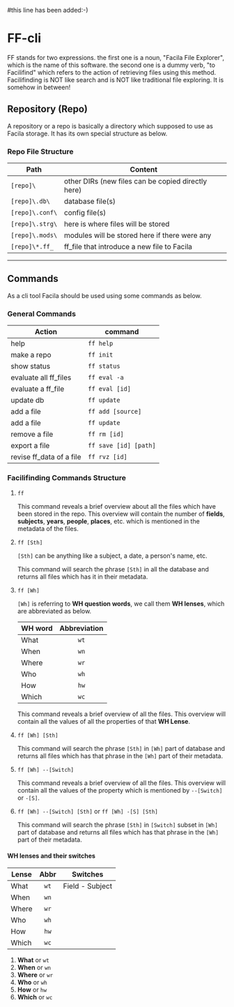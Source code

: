 #this line has been added:-)

# FF-cli

FF stands for two expressions. the first one is a noun, "Facila File Explorer", which is the name of this software. the second one is a dummy verb, "to Facilifind" which refers to the action of retrieving files using this method. Facilifinding is NOT like search and is NOT like traditional file exploring. It is somehow in between!

## Repository (Repo)

A repository or a repo is basically a directory which supposed to use as Facila storage. It has its own special structure as below.

### Repo File Structure

Path|Content
---|---
`[repo]\`|other DIRs (new files can be copied directly here)
`[repo]\.db\`|database file(s)
`[repo]\.conf\`|config file(s)
`[repo]\.strg\`|here is where files will be stored
`[repo]\.mods\`|modules will be stored here if there were any
`[repo]\*.ff_`|ff_file that introduce a new file to Facila

---

## Commands

As a cli tool Facila should be used using some commands as below.

### General Commands

Action|command
---|---
help|`ff help`
make a repo|`ff init`
show status|`ff status`
evaluate all ff_files|`ff eval -a`
evaluate a ff_file|`ff eval [id]`
update db|`ff update`
add a file|`ff add [source]`
add a file|`ff update`
remove a file|`ff rm [id]`
export a file|`ff save [id] [path]`
revise ff_data of a file|`ff rvz [id]`

### Facilifinding Commands Structure

1. `ff`

    This command reveals a brief overview about all the files which have been stored in the repo. This overview will contain the number of **fields**, **subjects**, **years**, **people**, **places**, etc. which is mentioned in the metadata of the files.

2. `ff [Sth]`

    `[Sth]` can be anything like a subject, a date, a person's name, etc.

    This command will search the phrase `[Sth]` in all the database and returns all files which has it in their metadata.

3. `ff [Wh]`

    `[Wh]` is referring to **WH question words**, we call them **WH lenses**, which are abbreviated as below.

    WH word|Abbreviation
    ---|:---:
    What|`wt`
    When|`wn`
    Where|`wr`
    Who|`wh`
    How|`hw`
    Which|`wc`

    This command reveals a brief overview of all the files. This overview will contain all the values of all the properties of that **WH Lense**.

4. `ff [Wh] [Sth]`

    This command will search the phrase `[Sth]` in `[Wh]` part of database and returns all files which has that phrase in the `[Wh]` part of their metadata.

5. `ff [Wh] --[Switch]`

    This command reveals a brief overview of all the files. This overview will contain all the values of the property which is mentioned by `--[Switch]` or `-[S]`.

6. `ff [Wh] --[Switch] [Sth]` or `ff [Wh] -[S] [Sth]`

    This command will search the phrase `[Sth]` in `[Switch]` subset in `[Wh]` part of database and returns all files which has that phrase in the `[Wh]` part of their metadata.

#### WH lenses and their switches

Lense|Abbr|Switches
---|:---:|---
What|`wt`|Field - Subject
When|`wn`|
Where|`wr`|
Who|`wh`|
How|`hw`|
Which|`wc`|

1. **What** or `wt`
2. **When** or `wn`
3. **Where** or `wr`
4. **Who** or `wh`
5. **How** or `hw`
6. **Which** or `wc`
